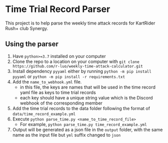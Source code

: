 # Time Trial Record Parser

This project is to help parse the weekly time attack records for KartRider Rush+ club Synergy.

## Using the parser

1. Have `python>=3.7` installed on your computer
1. Clone the repo to a location on your computer with `git clone https://github.com/r-luo/weekly-time-attack-calculator.git`
1. Install dependency `pyyaml` either by running `python -m pip install pyyaml` or `python -m pip install -r requirements.txt`
1. Add the `name_to_webhook.yml` file. 
    - in this file, the keys are names that will be used in the time record yaml file as keys to time trial records
    - each key should have a unique string value which is the Discord webhook of the corresponding member
1. Add the time trial records to the data folder following the format of `data/time_record_example.yml`
1. Execute `python parse_time.py <name_to_time_record_file>`
    - For example, `python parse_time.py time_record_example.yml`
1. Output will be generated as a json file in the `output` folder, with the same name as the input file but `yml` suffix changed to `json`
